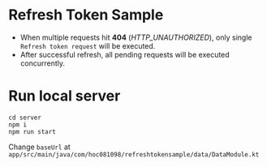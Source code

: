 # Refresh Token Sample

- When multiple requests hit **404** (_HTTP_UNAUTHORIZED_), only single `Refresh token request` will be executed.
- After successful refresh, all pending requests will be executed concurrently.

# Run local server
```
cd server
npm i
npm run start
```

Change `baseUrl` at `app/src/main/java/com/hoc081098/refreshtokensample/data/DataModule.kt`

